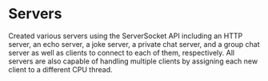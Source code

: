 # Servers

Created various servers using the ServerSocket API including an HTTP server, an echo server, a joke server, a private chat server, and a group chat server as well as clients to connect to each of them, respectively. All servers are also capable of handling multiple clients by assigning each new client to a different CPU thread.
